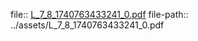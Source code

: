 file:: [L_7_8_1740763433241_0.pdf](../assets/L_7_8_1740763433241_0.pdf)
file-path:: ../assets/L_7_8_1740763433241_0.pdf
